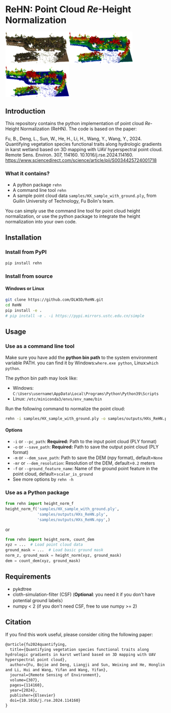 ReHN: Point Cloud _Re_-Height Normalization
=======================
<div>
    <img src="https://github.com/DLW3D/ReHN/blob/main/samples/images/pc_rgb.jpg" width = "200"" /><img src="https://github.com/DLW3D/ReHN/blob/main/samples/images/pc_z.jpg" width = "200"" /><img src="https://github.com/DLW3D/ReHN/blob/main/samples/images/pc_norm_z.jpg" width = "200"" />
</div>

## Introduction
This repository contains the python implementation of point cloud _Re_-Height Normalization (ReHN). The code is based on the paper:

Fu, B., Deng, L., Sun, W., He, H., Li, H., Wang, Y., Wang, Y., 2024. Quantifying vegetation species functional traits along hydrologic gradients in karst wetland based on 3D mapping with UAV hyperspectral point cloud. Remote Sens. Environ. 307, 114160. 10.1016/j.rse.2024.114160.
https://www.sciencedirect.com/science/article/pii/S0034425724001718

### What it contains?
- A python package `rehn`
- A command line tool `rehn`
- A sample point cloud data `samples/HX_sample_with_ground.ply`, from Guilin University of Technology, Fu Bolin's team. 

You can simply use the command line tool for point cloud height normalization, or use the python package to integrate the height normalization into your own code.


## Installation
### Install from PyPI
```bash
pip install rehn
```

### Install from source
#### Windows or Linux
```bash
git clone https://github.com/DLW3D/ReHN.git
cd ReHN
pip install -e .
# pip install -e . -i https://pypi.mirrors.ustc.edu.cn/simple
```

## Usage

### Use as a command line tool
Make sure you have add the **python bin path** to the system environment variable PATH.
you can find it by Windows:`where.exe python`, Linux:`which python`.

The python bin path may look like: 
- Windows: `C:\Users\username\AppData\Local\Programs\Python\Python39\Scripts`
- Linux: `/etc/miniconda3/envs/env_name/bin`

Run the following command to normalize the point cloud:
```bash
rehn -i samples/HX_sample_with_ground.ply -o samples/outputs/HXs_ReHN.ply -n samples/outputs/HXs_ReHN.npy
```

#### Options
- `-i` or `--pc_path`: **Required:** Path to the input point cloud (PLY format) 
- `-o` or `--save_path`: **Required:** Path to save the output point cloud (PLY format)
- `-m` or `--dem_save_path`: Path to save the DEM (npy format), default=`None`
- `-mr` or `--dem_resolution`: Resolution of the DEM, default=`0.2` meters
- `-f` or `--ground_feature_name`: Name of the ground point feature in the point cloud, default=`scalar_is_ground`
- See more options by `rehn -h`

### Use as a Python package

```python
from rehn import height_norm_f
height_norm_f('samples/HX_sample_with_ground.ply', 
              'samples/outputs/HXs_ReHN.ply', 
              'samples/outputs/HXs_ReHN.npy',)
```
or
```python
from rehn import height_norm, count_dem
xyz = ...  # Load point cloud data
ground_mask = ...  # Load basic ground mask
norm_z, ground_mask = height_norm(xyz, ground_mask)
dem = count_dem(xyz, ground_mask)
```

## Requirements
- pykdtree
- cloth-simulation-filter  (CSF) (**Optional**: you need it if you don't have potential ground labels）
- numpy < 2  (if you don't need CSF, free to use numpy >= 2)


## Citation
If you find this work useful, please consider citing the following paper:
```
@article{fu2024quantifying,
  title={Quantifying vegetation species functional traits along hydrologic gradients in karst wetland based on 3D mapping with UAV hyperspectral point cloud},
  author={Fu, Bojie and Deng, Liangji and Sun, Weixing and He, Honglin and Li, Hui and Wang, Yifan and Wang, Yifan},
  journal={Remote Sensing of Environment},
  volume={307},
  pages={114160},
  year={2024},
  publisher={Elsevier}
  doi={10.1016/j.rse.2024.114160}
}
```
